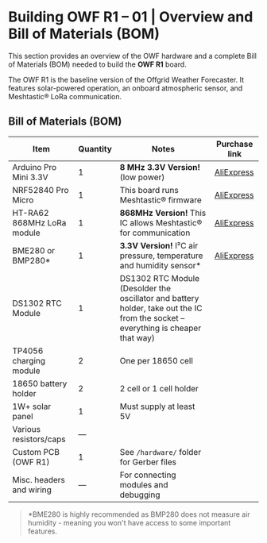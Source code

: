 # Building OWF R1 – 01 | Overview and Bill of Materials (BOM)

This section provides an overview of the OWF hardware and a complete Bill of Materials (BOM) needed to build the **OWF R1** board.

The OWF R1 is the baseline version of the Offgrid Weather Forecaster. It features solar-powered operation, an onboard atmospheric sensor, and Meshtastic® LoRa communication.

## Bill of Materials (BOM)

| Item                     | Quantity | Notes                                                                 | Purchase link |
|--------------------------|----------|------------------------------------------------------------------------|----------------|
| Arduino Pro Mini 3.3V    | 1        | **8 MHz 3.3V Version!** (low power)                                        | [AliExpress](https://pl.aliexpress.com/item/1005006843855788.html?spm=a2g0o.order_list.order_list_main.11.7cac1c24H9nd8a&gatewayAdapt=glo2pol) |
| NRF52840 Pro Micro       | 1        | This board runs Meshtastic® firmware                                       | [AliExpress](https://pl.aliexpress.com/item/1005007738886550.html?spm=a2g0o.order_list.order_list_main.71.7cac1c24H9nd8a&gatewayAdapt=glo2pol) |
| HT-RA62 868MHz LoRa module      | 1        | **868MHz Version!** This IC allows Meshtastic® for communication    | [AliExpress](https://pl.aliexpress.com/item/1005005543917617.html?spm=a2g0o.order_list.order_list_main.112.7cac1c24H9nd8a&gatewayAdapt=glo2pol)               |
| BME280 or BMP280*        | 1        | **3.3V Version!** I²C air pressure, temperature and humidity sensor*       | [AliExpress](https://pl.aliexpress.com/item/1005008059227856.html?spm=a2g0o.order_list.order_list_main.5.7cac1c24H9nd8a&gatewayAdapt=glo2pol)                 |
| DS1302 RTC Module        | 1        | DS1302 RTC Module (Desolder the oscillator and battery holder, take out the IC from the socket – everything is cheaper that way) |                |
| TP4056 charging module   | 2        | One per 18650 cell                                                     |                |
| 18650 battery holder     | 2        | 2 cell or 1 cell holder                                                |                |
| 1W+ solar panel          | 1        | Must supply at least 5V                                                |                |
| Various resistors/caps   | —        |                                                                        |                |
| Custom PCB (OWF R1)      | 1        | See `/hardware/` folder for Gerber files                               |                |
| Misc. headers and wiring | —        | For connecting modules and debugging                                   |                |

> *BME280 is highly recommended as BMP280 does not measure air humidity - meaning you won't have access to some important features.

